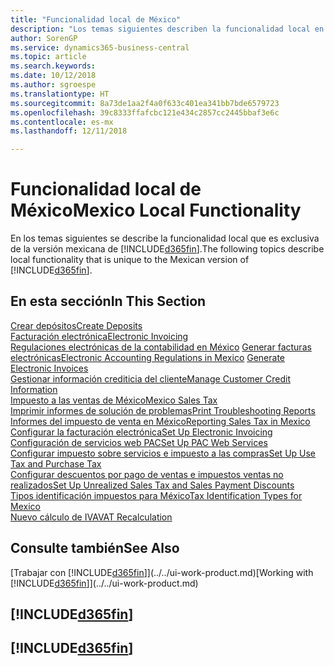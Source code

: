 ```yaml
---
title: "Funcionalidad local de México"
description: "Los temas siguientes describen la funcionalidad local en la versión mexicana de Business Central."
author: SorenGP
ms.service: dynamics365-business-central
ms.topic: article
ms.search.keywords: 
ms.date: 10/12/2018
ms.author: sgroespe
ms.translationtype: HT
ms.sourcegitcommit: 8a73de1aa2f4a0f633c401ea341bb7bde6579723
ms.openlocfilehash: 39c8333ffafcbc121e434c2857cc2445bbaf3e6c
ms.contentlocale: es-mx
ms.lasthandoff: 12/11/2018

---
```

# <a name="mexico-local-functionality"></a><span data-ttu-id="097ce-103">Funcionalidad local de México</span><span class="sxs-lookup"><span data-stu-id="097ce-103">Mexico Local Functionality</span></span>
<span data-ttu-id="097ce-104">En los temas siguientes se describe la funcionalidad local que es exclusiva de la versión mexicana de [!INCLUDE[d365fin](../../includes/d365fin_md.md)].</span><span class="sxs-lookup"><span data-stu-id="097ce-104">The following topics describe local functionality that is unique to the Mexican version of [!INCLUDE[d365fin](../../includes/d365fin_md.md)].</span></span>  

## <a name="in-this-section"></a><span data-ttu-id="097ce-105">En esta sección</span><span class="sxs-lookup"><span data-stu-id="097ce-105">In This Section</span></span>  
[<span data-ttu-id="097ce-106">Crear depósitos</span><span class="sxs-lookup"><span data-stu-id="097ce-106">Create Deposits</span></span>](how-to-create-deposits.md)  
[<span data-ttu-id="097ce-107">Facturación electrónica</span><span class="sxs-lookup"><span data-stu-id="097ce-107">Electronic Invoicing</span></span>](electronic-invoicing.md)  
<span data-ttu-id="097ce-108">[Regulaciones electrónicas de la contabilidad en México](electronic-accounting-regulations.md)
[Generar facturas electrónicas](how-to-generate-electronic-invoices.md)</span><span class="sxs-lookup"><span data-stu-id="097ce-108">[Electronic Accounting Regulations in Mexico](electronic-accounting-regulations.md)
[Generate Electronic Invoices](how-to-generate-electronic-invoices.md)</span></span>  
[<span data-ttu-id="097ce-109">Gestionar información crediticia del cliente</span><span class="sxs-lookup"><span data-stu-id="097ce-109">Manage Customer Credit Information</span></span>](how-to-manage-customer-credit-information.md)  
[<span data-ttu-id="097ce-110">Impuesto a las ventas de México</span><span class="sxs-lookup"><span data-stu-id="097ce-110">Mexico Sales Tax</span></span>](mexico-sales-tax.md)  
[<span data-ttu-id="097ce-111">Imprimir informes de solución de problemas</span><span class="sxs-lookup"><span data-stu-id="097ce-111">Print Troubleshooting Reports</span></span>](how-to-print-troubleshooting-reports.md)  
[<span data-ttu-id="097ce-112">Informes del impuesto de venta en México</span><span class="sxs-lookup"><span data-stu-id="097ce-112">Reporting Sales Tax in Mexico</span></span>](mexico-sales-tax.md)  
[<span data-ttu-id="097ce-113">Configurar la facturación electrónica</span><span class="sxs-lookup"><span data-stu-id="097ce-113">Set Up Electronic Invoicing</span></span>](how-to-set-up-electronic-invoicing.md)  
[<span data-ttu-id="097ce-114">Configuración de servicios web PAC</span><span class="sxs-lookup"><span data-stu-id="097ce-114">Set Up PAC Web Services</span></span>](how-to-set-up-pac-web-services.md)  
[<span data-ttu-id="097ce-115">Configurar impuesto sobre servicios e impuesto a las compras</span><span class="sxs-lookup"><span data-stu-id="097ce-115">Set Up Use Tax and Purchase Tax</span></span>](how-to-set-up-use-tax-and-purchase-tax.md)  
[<span data-ttu-id="097ce-116">Configurar descuentos por pago de ventas e impuestos ventas no realizados</span><span class="sxs-lookup"><span data-stu-id="097ce-116">Set Up Unrealized Sales Tax and Sales Payment Discounts</span></span>](how-to-set-up-unrealized-sales-tax-and-sales-payment-discounts.md)  
[<span data-ttu-id="097ce-117">Tipos identificación impuestos para México</span><span class="sxs-lookup"><span data-stu-id="097ce-117">Tax Identification Types for Mexico</span></span>](tax-identification-types-for-mexico.md)  
[<span data-ttu-id="097ce-118">Nuevo cálculo de IVA</span><span class="sxs-lookup"><span data-stu-id="097ce-118">VAT Recalculation</span></span>](vat-recalculation.md)  

## <a name="see-also"></a><span data-ttu-id="097ce-119">Consulte también</span><span class="sxs-lookup"><span data-stu-id="097ce-119">See Also</span></span>
<span data-ttu-id="097ce-120">[Trabajar con [!INCLUDE[d365fin](../../includes/d365fin_md.md)]](../../ui-work-product.md)</span><span class="sxs-lookup"><span data-stu-id="097ce-120">[Working with [!INCLUDE[d365fin](../../includes/d365fin_md.md)]](../../ui-work-product.md)</span></span>    

## [!INCLUDE[d365fin](../../includes/free_trial_md.md)]  
## [!INCLUDE[d365fin](../../includes/training_link_md.md)]

